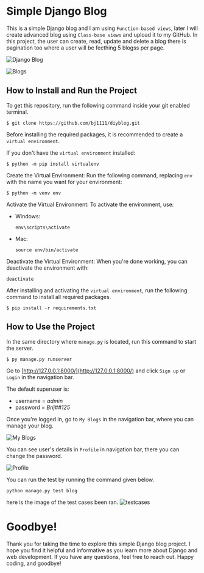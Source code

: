 # Simple Django Blog
This is a simple Django blog and I am using `Function-based views`, later I will create advanced blog using `Class-base views` and upload it to my GitHub.
In this project, the user can create, read, update and delete a blog there is pagination too where a user will be fecthing 5 blogss per page.

![Django Blog](https://github.com/user-attachments/assets/0358ba83-04ab-4e0e-b6e7-47f74ce8b6e1)

![Blogs](https://github.com/user-attachments/assets/6cbd468b-4e38-4d8f-8b2d-04eb4b76b586)



## How to Install and Run the Project
To get this repository, run the following command inside your git enabled terminal.
```
$ git clone https://github.com/bj1111/diyblog.git
```

Before installing the required packages, it is recommended to create a `virtual environment`.

If you don't have the `virtual environment` installed:
```
$ python -m pip install virtualenv
```

Create the Virtual Environment: Run the following command, replacing `env` with the name you want for your environment:

```
$ python -m venv env
```

Activate the Virtual Environment: To activate the environment, use:

  + Windows:
    ```
    env\scripts\activate
    ```
  
  + Mac:
    ```
    source env/bin/activate
    ```
Deactivate the Virtual Environment: When you're done working, you can deactivate the environment with:
```
deactivate
```


After installing and activating the `virtual environment`, run the following command to install all required packages.
```
$ pip install -r requirements.txt
```
## How to Use the Project
In the same directory where `manage.py` is located, run this command to start the server.
```
$ py manage.py runserver
```
Go to [http://127.0.0.1:8000/](http://127.0.0.1:8000/) and click `Sign up` or `Login` in the navigation bar.

The default superuser is:
+ username = _admin_
+ password = _Brij##125_

Once you're logged in, go to `My Blogs` in the navigation bar, where you can manage your blog.

![My Blogs](https://github.com/user-attachments/assets/7b3e2d20-8117-4f03-8d14-f99f24615a96)

You can see user's details in `Profile` in navigation bar, there you can change the password.

![Profile](https://github.com/user-attachments/assets/f25e4b02-0b97-48a8-b476-d25af7b86cc6)


You can run the test by running the command given below.

```
python manage.py test blog
```
here is the image of the test cases been ran.
![testcases](https://github.com/user-attachments/assets/c0f8995a-6709-43e7-802a-9d8d196be242)






# Goodbye!
Thank you for taking the time to explore this simple Django blog project. I hope you find it helpful and informative as you learn more about Django and web development. If you have any questions, feel free to reach out. Happy coding, and goodbye!


  
